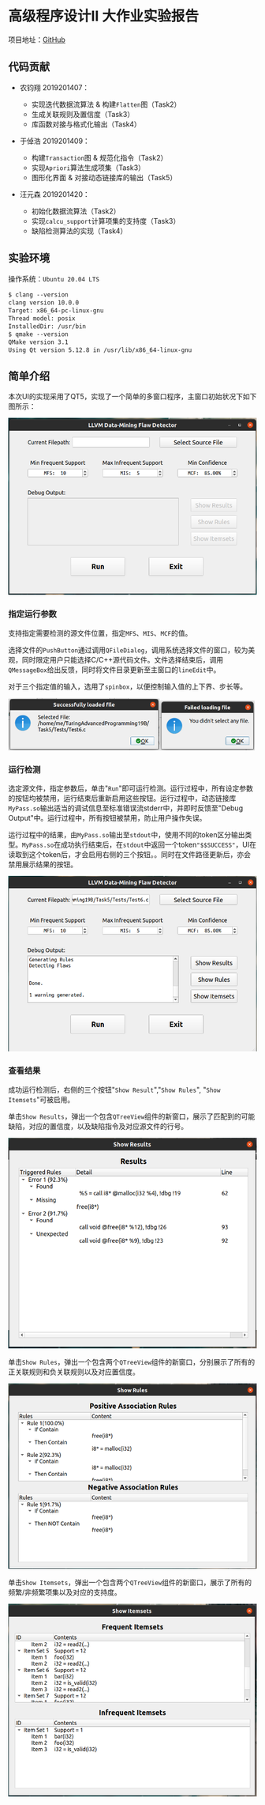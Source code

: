 # 高级程序设计II 大作业实验报告

项目地址：[GitHub](https://github.com/zhuohaoyu/TuringAdvancedProgramming19B)

## 代码贡献

+ 农钧翔 2019201407：
    + 实现迭代数据流算法 & 构建``Flatten``图（Task2）
    + 生成关联规则及置信度（Task3）
    + 库函数对接与格式化输出（Task4）

+ 于倬浩 2019201409：
    + 构建``Transaction``图 & 规范化指令（Task2）
    + 实现``Apriori``算法生成项集（Task3）
    + 图形化界面 & 对接动态链接库的输出（Task5）

+ 汪元森 2019201420：
    + 初始化数据流算法（Task2）
    + 实现``calcu_support``计算项集的支持度（Task3）
    + 缺陷检测算法的实现（Task4）

## 实验环境

操作系统：``Ubuntu 20.04 LTS``

```shell
$ clang --version                 
clang version 10.0.0
Target: x86_64-pc-linux-gnu
Thread model: posix
InstalledDir: /usr/bin
$ qmake --version
QMake version 3.1
Using Qt version 5.12.8 in /usr/lib/x86_64-linux-gnu
```

## 简单介绍

本次UI的实现采用了QT5，实现了一个简单的多窗口程序，主窗口初始状况下如下图所示：

<img src="README.assets/1.png" alt="1" style="zoom:80%;" />

### 指定运行参数

支持指定需要检测的源文件位置，指定``MFS``、``MIS``、``MCF``的值。

选择文件的``PushButton``通过调用``QFileDialog``，调用系统选择文件的窗口，较为美观，同时限定用户只能选择C/C++源代码文件。文件选择结束后，调用``QMessageBox``给出反馈，同时将文件目录更新至主窗口的`lineEdit`中。

对于三个指定值的输入，选用了``spinbox``，以便控制输入值的上下界、步长等。

<img src="README.assets/2.png" alt="2" style="zoom:60%;" /><img src="README.assets/3.png" alt="3" style="zoom:60%;" />



### 运行检测

选定源文件，指定参数后，单击"``Run``"即可运行检测。运行过程中，所有设定参数的按钮均被禁用，运行结束后重新启用这些按钮。运行过程中，动态链接库``MyPass.so``输出适当的调试信息至标准错误流stderr中，并即时反馈至"Debug Output"中。运行过程中，所有按钮被禁用，防止用户操作失误。

运行过程中的结果，由``MyPass.so``输出至``stdout``中，使用不同的token区分输出类型。``MyPass.so``在成功执行结束后，在``stdout``中返回一个token``"$$SUCCESS"``，UI在读取到这个token后，才会启用右侧的三个按钮。。同时在文件路径更新后，亦会禁用展示结果的按钮。

<img src="README.assets/4.png" alt="4" style="zoom:80%;" />



### 查看结果

成功运行检测后，右侧的三个按钮"``Show Result``","``Show Rules``", "``Show Itemsets``"可被启用。

单击``Show Results``，弹出一个包含``QTreeView``组件的新窗口，展示了匹配到的可能缺陷，对应的置信度，以及缺陷指令及对应源文件的行号。

<img src="README.assets/result.png" alt="result" style="zoom:80%;" />

单击``Show Rules``，弹出一个包含两个``QTreeView``组件的新窗口，分别展示了所有的正关联规则和负关联规则以及对应置信度。

<img src="README.assets/rule.png" alt="rule" style="zoom:80%;" />

单击``Show Itemsets``，弹出一个包含两个``QTreeView``组件的新窗口，展示了所有的频繁/非频繁项集以及对应的支持度。

<img src="README.assets/itemset.png" alt="itemset" style="zoom:80%;" />